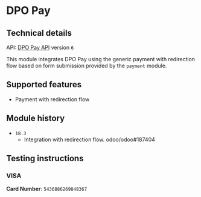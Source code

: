 # DPO Pay

## Technical details

API: [DPO Pay API](https://docs.dpopay.com/api/index.html) version `6`

This module integrates DPO Pay using the generic payment with redirection flow based on form
submission provided by the `payment` module.

## Supported features

- Payment with redirection flow

## Module history

- `18.3`
  - Integration with redirection flow. odoo/odoo#187404

## Testing instructions

### VISA

**Card Number**: `5436886269848367`
